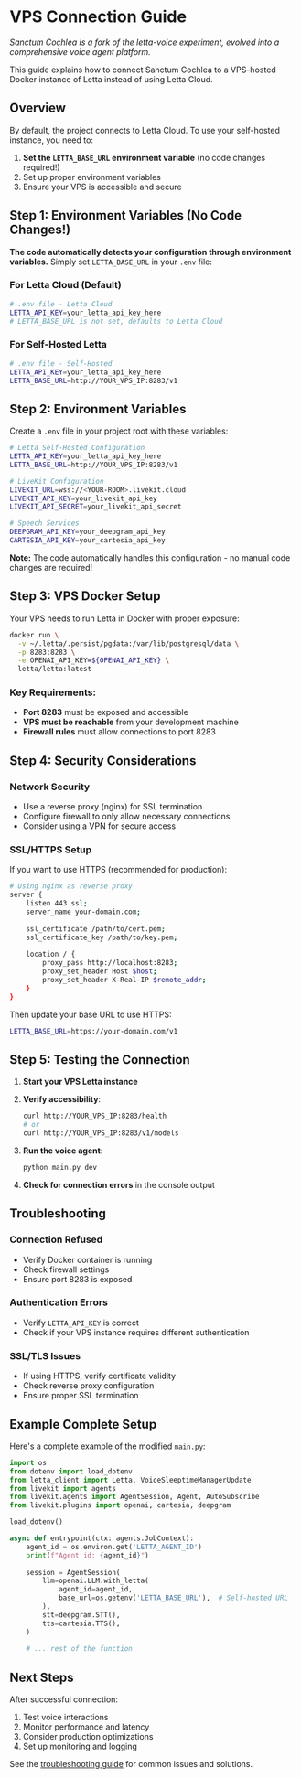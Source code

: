 # VPS Connection Guide

*Sanctum Cochlea is a fork of the letta-voice experiment, evolved into a comprehensive voice agent platform.*

This guide explains how to connect Sanctum Cochlea to a VPS-hosted Docker instance of Letta instead of using Letta Cloud.

## Overview

By default, the project connects to Letta Cloud. To use your self-hosted instance, you need to:
1. **Set the `LETTA_BASE_URL` environment variable** (no code changes required!)
2. Set up proper environment variables
3. Ensure your VPS is accessible and secure

## Step 1: Environment Variables (No Code Changes!)

**The code automatically detects your configuration through environment variables.** Simply set `LETTA_BASE_URL` in your `.env` file:

### For Letta Cloud (Default)
```bash
# .env file - Letta Cloud
LETTA_API_KEY=your_letta_api_key_here
# LETTA_BASE_URL is not set, defaults to Letta Cloud
```

### For Self-Hosted Letta
```bash
# .env file - Self-Hosted
LETTA_API_KEY=your_letta_api_key_here
LETTA_BASE_URL=http://YOUR_VPS_IP:8283/v1
```

## Step 2: Environment Variables

Create a `.env` file in your project root with these variables:

```bash
# Letta Self-Hosted Configuration
LETTA_API_KEY=your_letta_api_key_here
LETTA_BASE_URL=http://YOUR_VPS_IP:8283/v1

# LiveKit Configuration
LIVEKIT_URL=wss://<YOUR-ROOM>.livekit.cloud
LIVEKIT_API_KEY=your_livekit_api_key
LIVEKIT_API_SECRET=your_livekit_api_secret

# Speech Services
DEEPGRAM_API_KEY=your_deepgram_api_key
CARTESIA_API_KEY=your_cartesia_api_key
```

**Note:** The code automatically handles this configuration - no manual code changes are required!

## Step 3: VPS Docker Setup

Your VPS needs to run Letta in Docker with proper exposure:

```bash
docker run \
  -v ~/.letta/.persist/pgdata:/var/lib/postgresql/data \
  -p 8283:8283 \
  -e OPENAI_API_KEY=${OPENAI_API_KEY} \
  letta/letta:latest
```

### Key Requirements:
- **Port 8283** must be exposed and accessible
- **VPS must be reachable** from your development machine
- **Firewall rules** must allow connections to port 8283

## Step 4: Security Considerations

### Network Security
- Use a reverse proxy (nginx) for SSL termination
- Configure firewall to only allow necessary connections
- Consider using a VPN for secure access

### SSL/HTTPS Setup
If you want to use HTTPS (recommended for production):

```bash
# Using nginx as reverse proxy
server {
    listen 443 ssl;
    server_name your-domain.com;
    
    ssl_certificate /path/to/cert.pem;
    ssl_certificate_key /path/to/key.pem;
    
    location / {
        proxy_pass http://localhost:8283;
        proxy_set_header Host $host;
        proxy_set_header X-Real-IP $remote_addr;
    }
}
```

Then update your base URL to use HTTPS:
```bash
LETTA_BASE_URL=https://your-domain.com/v1
```

## Step 5: Testing the Connection

1. **Start your VPS Letta instance**
2. **Verify accessibility**:
   ```bash
   curl http://YOUR_VPS_IP:8283/health
   # or
   curl http://YOUR_VPS_IP:8283/v1/models
   ```

3. **Run the voice agent**:
   ```bash
   python main.py dev
   ```

4. **Check for connection errors** in the console output

## Troubleshooting

### Connection Refused
- Verify Docker container is running
- Check firewall settings
- Ensure port 8283 is exposed

### Authentication Errors
- Verify `LETTA_API_KEY` is correct
- Check if your VPS instance requires different authentication

### SSL/TLS Issues
- If using HTTPS, verify certificate validity
- Check reverse proxy configuration
- Ensure proper SSL termination

## Example Complete Setup

Here's a complete example of the modified `main.py`:

```python
import os
from dotenv import load_dotenv
from letta_client import Letta, VoiceSleeptimeManagerUpdate
from livekit import agents
from livekit.agents import AgentSession, Agent, AutoSubscribe
from livekit.plugins import openai, cartesia, deepgram

load_dotenv()

async def entrypoint(ctx: agents.JobContext):
    agent_id = os.environ.get('LETTA_AGENT_ID')
    print(f"Agent id: {agent_id}")
    
    session = AgentSession(
        llm=openai.LLM.with_letta(
            agent_id=agent_id,
            base_url=os.getenv('LETTA_BASE_URL'),  # Self-hosted URL
        ),
        stt=deepgram.STT(),
        tts=cartesia.TTS(),
    )
    
    # ... rest of the function
```

## Next Steps

After successful connection:
1. Test voice interactions
2. Monitor performance and latency
3. Consider production optimizations
4. Set up monitoring and logging

See the [troubleshooting guide](troubleshooting.md) for common issues and solutions. 